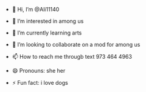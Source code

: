 - 👋 Hi, I’m @Ali11140
- 👀 I’m interested in among us
- 🌱 I’m currently learning arts
- 💞️ I’m looking to collaborate on a mod for among us
- 📫 How to reach me througb text 973 464 4963

- 😄 Pronouns: she her
- ⚡ Fun fact: i love dogs

<!---
Ali11140/Ali11140 is a ✨ special ✨ repository because its `README.md` (this file) appears on your GitHub profile.
You can click the Preview link to take a look at your changes.
--->
